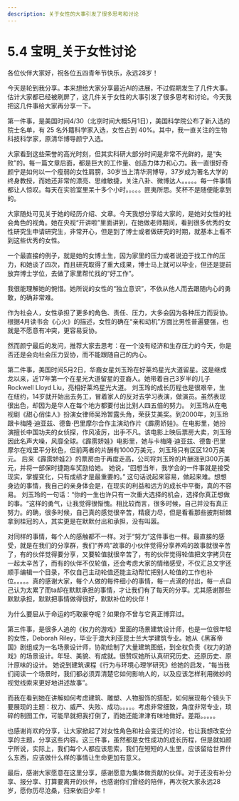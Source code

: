 ```yaml
---
description: 关于女性的大事引发了很多思考和讨论
---
```


# 5.4 宝明\_关于女性讨论

各位伙伴大家好，祝各位五四青年节快乐，永远28岁！

今天是轮到我分享。本来想给大家分享最近AI的进展，不过假期发生了几件大事。估计大家都已经被刷屏了，这几件关于女性的大事引发了很多思考和讨论。今天我把这几件事给大家再分享一下。  
  
第一件事，是美国时间4/30（北京时间大概5月1日），美国科学院公布了新入选的院士名单，有 25 名外籍科学家入选，女性占到 40%。其中，我一直关注的生物科技科学家，原清华博导颜宁入选。

大家看到这些荣誉的高光时刻，但其实科研大部分时间是非常不光鲜的，是“失败”的。每一篇文章后面，都是巨大的工作量、创造力体力和心力。我一直很好奇颜宁是如何以一个瘦弱的女性肩膀，30岁当上清华洞博导，37岁成为著名大学的终身教授，而她还非常的漂亮、思维敏捷，关注八卦、微博达人。。。。。每一件事情都让人惊叹。每天在实验室里呆十多个小时。。。。。匪夷所思。奖杯不是随便能拿到的。

大家随处可见关于她的经历介绍、文章。今天我想分享给大家的，是她对女性的社会角色的视角。她在央视“开讲啦”里面讲到，在她做老师期间，看到很多优秀的女性研究生申请研究生，非常开心，但是到了博士或者做研究的时期，就基本上看不到这些优秀的女性。

一个最直接的例子，就是她的女博士生，因为家里的压力或者说迫于找工作的压力，和她谈了四次，而且研究取得了重大成果，博士马上就可以毕业，但还是提前放弃博士学位，去做了家里帮忙找的“好工作”。

我很能理解她的惋惜。她所说的女性的“独立意识”，不依从他人而去跟随内心的勇敢，的确非常难。

作为社会人，女性承担了更多的角色、责任、压力，大多会因为各种压力而妥协。 根据4月读书会《心火》的描述，女性的确在“亲和动机”方面比男性普遍要强，也就是不愿意有冲突，更容易妥协。

然而颜宁最后的发问，推荐大家去思考：在一个没有经济和生存压力的今天，你是否还是会向社会压力妥协，而不能跟随自己的内心。  
  
第二件事，美国时间5月2日，华裔女星刘玉玲在好莱坞星光大道留星。这是继成龙以来，近17年第一个在星光大道留星的亚裔人。她带着自己3岁半的儿子Rockwell Lloyd Liu，亮相好莱坞星光大道。 刘玉玲的成长历程也是很艰辛，生在纽约，14岁就开始出去务工，冒着家人的反对去学习表演，做演员。虽然表现很出色，却因为是华人在每个地方都要付出比别人四五倍的努力。 刘玉玲从在电视剧《甜心俏佳人》扮演女律师吴玲暂露头角，荣获艾美奖。到2000年，刘玉玲跟卡梅隆·迪亚兹、德鲁·巴里摩尔合作主演动作片《霹雳娇娃》。在电影里，她扮演擅长中国功夫的女侦探，作风凌厉，出手不凡。该电影上映后票房大卖，刘玉玲因此名声大噪，风靡全球。《霹雳娇娃》电影里，她与卡梅隆·迪亚兹、德鲁·巴里摩尔在戏里平分秋色，但前两者的片酬有1000万美元，刘玉玲只有区区120万美元。 后来《霹雳娇娃2》的票房由于再度走高，公司将刘玉玲的片酬涨到300万美元，并将一部保时捷跑车奖励给她。 她说，“回想当年，我学会的一件事就是接受现实，掌握变化，只有成绩才是最重要的。” 这句话说起来容易，做起来难。想想身边的事情，我自己的亲身体会是，在现实的利益和远方的成长中平衡，真的不容易。 刘玉玲的一句话：“你的一生也许只有一次重大选择的机会，选择你真正想做的事。“这样的勇气，让我觉得很惭愧。相比较而言，很多时候，自己并没有真正努力。的确，很多时候，自己真的感觉很辛苦，精疲力尽，但是看看那些披荆斩棘拿到桂冠的人，其实更是在默默付出和承担，没有叫嚣。  
  
对同样的事情，每个人的感触都不一样。对于“努力”这件事也一样。最直接的感受，就是在我们的分享群，我们“养鸡”故事的小伙伴觉得分享养鸡的故事就很辛苦了，有的伙伴觉得要分享，又要轮值就很辛苦了，有的伙伴觉得轮值把文字拷贝在一起太辛苦了，而有的伙伴不仅轮值，还会考虑大家的情绪感受，不仅汇总文字还顺手编辑一个目录，不仅自己主动轮值还能主动帮忙把别人轮值的工作也补位。。。。。真的感谢大家，每个人做的每件细小的事情，每一点滴的付出，每一点自己认为太累了而ta却在默默承担的事情，才让我们有了每天的分享。尤其感谢那些默默承担，默默把事情做得很好，默默补位的伙伴！  
  
为什么要屈从于命运的巧取豪夺呢？如果你不曾与它真正博弈过。  
  
第三件事，是很多人追的《权力的游戏》里面的场景建筑设计师，也是一位很年轻的女性，Deborah Riley，毕业于澳大利亚昆士兰大学建筑专业。她从《黑客帝国》剧组成为一名场景设计师，协助绘制了大量建筑图纸，到全权负责《权力的游戏》的场景设计。年轻、美貌、有成就。很赞叹她所认真研究历史、还原历史、原汁原味的设计。 她说到建筑课程《行为与环境心理学研究》给她的启发，“每当我们阅读一个场景时，我们都必须弄清楚它如何影响人的，以及应该怎样利用微妙的视觉线索来更好地讲述故事”。

而我在看到她在讲解如何考虑建筑、雕塑、人物服饰的搭配，如何展现每个镜头下要展现的主题：权力、威严、失败、成功。。。。。考虑非常细致，角度非常专业，琐碎的制图工作，可能早就把我打倒了，而她还能津津有味地做好。差距。。。。。  
  
也感谢肖欢的分享，让大家掀起了对女性角色和社会变迁的讨论，也让我想改变分享的主题，分享这些内容。这三件事，虽然都是女性成功的成长历程，但是就如颜宁所说，实际上，我们每个人都应该思索，我们在短短的人生里，应该留给世界什么东西，应该做什么样的事情让生命更加有意义。  
  
最后，感谢大家愿意在这里分享，感谢愿意为集体做贡献的伙伴。对于还没有补分享、报分享、打算要离开的伙伴，也感谢你们曾经的陪伴，再次祝大家永远28岁，愿你历尽沧桑，归来依旧少年！  
  
  
  
  



